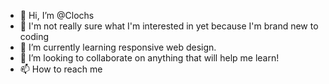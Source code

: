 - 👋 Hi, I’m @Clochs
- 👀 I'm not really sure what I'm interested in yet because I'm brand new to coding 
- 🌱 I’m currently learning responsive web design.
- 💞️ I’m looking to collaborate on anything that will help me learn!
- 📫 How to reach me 

<!---
Clochs/Clochs is a ✨ special ✨ repository because its `README.md` (this file) appears on your GitHub profile.
You can click the Preview link to take a look at your changes.
--->
